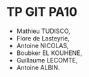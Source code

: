 # TP GIT PA10

- Mathieu TUDISCO,
- Flore de Lasteyrie,
- Antoine NICOLAS,
- Boubker EL KOUHENE,
- Guillaume LECOMTE,
- Antoine ALBIN.

